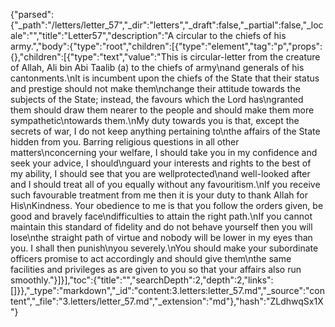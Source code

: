 {"parsed":{"_path":"/letters/letter_57","_dir":"letters","_draft":false,"_partial":false,"_locale":"","title":"Letter57","description":"A circular to the chiefs of his army.","body":{"type":"root","children":[{"type":"element","tag":"p","props":{},"children":[{"type":"text","value":"This is circular-letter from the creature of Allah, Ali bin Abi Taalib (a) to the chiefs of army\nand generals of his cantonments.\nIt is incumbent upon the chiefs of the State that their status and prestige should not make them\nchange their attitude towards the subjects of the State; instead, the favours which the Lord has\ngranted them should draw them nearer to the people and should make them more sympathetic\ntowards them.\nMy duty towards you is that, except the secrets of war, I do not keep anything pertaining to\nthe affairs of the State hidden from you. Barring religious questions in all other matters\nconcerning your welfare, I should take you in my confidence and seek your advice, I should\nguard your interests and rights to the best of my ability, I should see that you are wellprotected\nand well-looked after and I should treat all of you equally without any favouritism.\nIf you receive such favourable treatment from me then it is your duty to thank Allah for His\nKindness. Your obedience to me is that you follow the orders given, be good and bravely face\ndifficulties to attain the right path.\nIf you cannot maintain this standard of fidelity and do not behave yourself then you will lose\nthe straight path of virtue and nobody will be lower in my eyes than you. I shall then punish\nyou severely.\nYou should make your subordinate officers promise to act accordingly and should give them\nthe same facilities and privileges as are given to you so that your affairs also run smoothly."}]}],"toc":{"title":"","searchDepth":2,"depth":2,"links":[]}},"_type":"markdown","_id":"content:3.letters:letter_57.md","_source":"content","_file":"3.letters/letter_57.md","_extension":"md"},"hash":"ZLdhwqSx1X"}